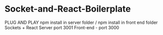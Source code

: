 # Socket-and-React-Boilerplate
PLUG AND PLAY
npm install in server folder / npm install in front end folder
Sockets + React 
Server port 3001
Front-end - port 3000
